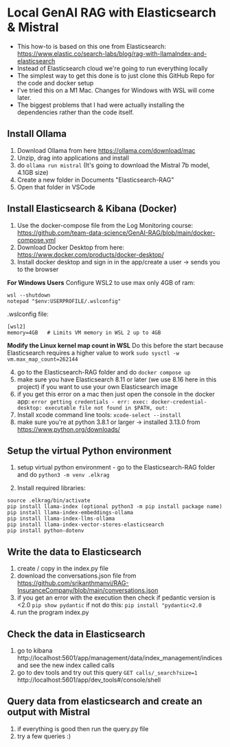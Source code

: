 # Local GenAI RAG with Elasticsearch & Mistral

- This how-to is based on this one from Elasticsearch: https://www.elastic.co/search-labs/blog/rag-with-llamaIndex-and-elasticsearch
- Instead of Elasticsearch cloud we're going to run everything locally
- The simplest way to get this done is to just clone this GitHub Repo for the code and docker setup
- I've tried this on a M1 Mac. Changes for Windows with WSL will come later.
- The biggest problems that I had were actually installing the dependencies rather than the code itself.

## Install Ollama
1. Download Ollama from here https://ollama.com/download/mac
2. Unzip, drag into applications and install
3. do `ollama run mistral` (It's going to download the Mistral 7b model, 4.1GB size)
4. Create a new folder in Documents "Elasticsearch-RAG"
5. Open that folder in VSCode

## Install Elasticsearch & Kibana (Docker)
1. Use the docker-compose file from the Log Monitoring course: https://github.com/team-data-science/GenAI-RAG/blob/main/docker-compose.yml
2. Download Docker Desktop from here: https://www.docker.com/products/docker-desktop/
3. Install docker desktop and sign in in the app/create a user -> sends you to the browser

**For Windows Users**
Configure WSL2 to use max only 4GB of ram:
```
wsl --shutdown
notepad "$env:USERPROFILE/.wslconfig"
```
.wslconfig file:
```
[wsl2]
memory=4GB   # Limits VM memory in WSL 2 up to 4GB
```
**Modify the Linux kernel map count in WSL**
Do this before the start because Elasticsearch requires a higher value to work
`sudo sysctl -w vm.max_map_count=262144`

4. go to the Elasticsearch-RAG folder and do `docker compose up`
5. make sure you have Elasticsearch 8.11 or later (we use 8.16 here in this project) if you want to use your own Elasticsearch image
6. if you get this error on a mac then just open the console in the docker app: `error getting credentials - err: exec: docker-credential-desktop: executable file not found in $PATH, out: `
7. Install xcode command line tools: `xcode-select --install`
8. make sure you're at python 3.8.1 or larger -> installed 3.13.0 from https://www.python.org/downloads/

## Setup the virtual Python environment

1. setup virtual python environment - go to the Elasticsearch-RAG folder and do 
`python3 -m venv .elkrag`

2. Install required libraries:
```
source .elkrag/bin/activate
pip install llama-index (optional python3 -m pip install package name)
pip install llama-index-embeddings-ollama
pip install llama-index-llms-ollama
pip install llama-index-vector-stores-elasticsearch
pip install python-dotenv
```

## Write the data to Elasticsearch
1. create / copy in the index.py file
2. download the conversations.json file from https://github.com/srikanthmanvi/RAG-InsuranceCompany/blob/main/conversations.json
3. if you get an error with the execution then check if pedantic version is <2.0 `pip show pydantic` if not do this: `pip install "pydantic<2.0`
4. run the program index.py

## Check the data in Elasticsearch
1. go to kibana http://localhost:5601/app/management/data/index_management/indices and see the new index called calls
2. go to dev tools and try out this query `GET calls/_search?size=1` http://localhost:5601/app/dev_tools#/console/shell

## Query data from elasticsearch and create an output with Mistral
1. if everything is good then run the query.py file
2. try a few queries :)